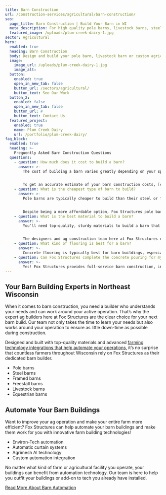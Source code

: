 ```yaml
---
title: Barn Construction 
url: /construction-services/agricultural/barn-construction/
seo:
  page_title: Barn Construction | Build Your Barn in WI
  meta_description: For high quality pole barns, livestock barns, steel barns and more, Fox Structures is your local barn builder in Wisconsin. Contact us today at (920) 766-9305.
  featured_image: /uploads/plum-creek-dairy-1.jpg
sector: Agricultural
hero: 
  enabled: true
  heading: Barn Construction
  body: Design and build your pole barn, livestock barn or custom agricultural facility with top-quality materials and advanced farming technology built to improve and support your operation.
  image: 
    image_url: /uploads/plum-creek-dairy-1.jpg
    image_alt: 
  button:
    enabled: true
    open_in_new_tab: false
    button_url: /sectors/agricultural/
    button_text: See Our Work
  button_2:
    enabled: false
    open_in_new_tab: false
    button_url: #
    button_text: Contact Us
  featured_project: 
    enabled: true
    name: Plum Creek Dairy
    url: /portfolio/plum-creek-dairy/
faq_block:
  enabled: true
  heading: >-
    Frequently Asked Barn Construction Questions
  questions:
    - question: How much does it cost to build a barn?
      answer: >-
        The cost of building a barn varies greatly depending on your specific project specifications, timeline and more. Here at Fox Structures, we offer premier barn building services that take your unique operation and needs into account, as well as the use of high-quality materials that last, even in harsh Wisconsin weather conditions. 


        To get an accurate estimate of your barn construction costs, [contact us today](/contact/) or give us a call at <a href="tel:920-766-9305">920-766-9305</a>.
    - question: What is the cheapest type of barn to build?
      answer: >-
        Pole barns are typically cheaper to build than their steel or frame barn counterparts. However, this will of course depend on other factors such as additional materials used, the size of the barn, the amount of concrete pouring needed and additional factors. 


        Despite being a more affordable option, Fox Structures pole barns are still built with the highest quality materials and building techniques to ensure long-lasting functional and structural integrity.
    - question: What is the best material to build a barn?
      answer: >-
        You’ll need top-quality, sturdy materials to build a barn that can withstand the harsh Wisconsin weather. Steel is a commonly used material for barn walls and siding that provides protection from the weather, as well as the structural integrity needed to stay functional for years to come. 


        The designers and ag construction team here at Fox Structures can help you determine the best materials for your unique barn construction project.
    - question: What kind of flooring is best for a barn?
      answer: >-
        Concrete flooring is typically best for barn buildings, especially those used for livestock and/or storage. Concrete is not only very sturdy and can withstand a heavy amount of wear and tear, but it is also extremely easy to clean. Plus, <a href="https://clmfireproofing.com/understanding-the-fire-resistance-of-concrete/" target="_blank" rel="noopener noreferrer nofollower">concrete is one of the most fire-resistant materials available for barn construction</a>. This makes it the optimal choice for most barn buildings, no matter what kind of ag operation you have.
    - question: Can Fox Structures complete the concrete pouring for my barn construction project?
      answer: >-
        Yes! Fox Structures provides full-service barn construction, including concrete work. Thanks to our merger with R&R Concrete, our team can now complete large-scale concrete projects faster and more precisely than ever.
---
```


## Your Barn Building Experts in Northeast Wisconsin

When it comes to barn construction, you need a builder who understands your needs and can work around your active operation. That’s why the expert ag builders here at Fox Structures are the clear choice for your next barn build. Our team not only takes the time to learn your needs but also works around your operation to ensure as little down-time as possible during construction. 

Designed and built with top-quality materials and advanced [farming technology integrations that help automate your operations](/resources/farming-technology-automating-agricultural-buildings/#farming-technology-meets-innovative-construction), it’s no surprise that countless farmers throughout Wisconsin rely on Fox Structures as their dedicated barn builder. 

- Pole barns
- Steel barns
- Framed barns
- Freestall barns
- Livestock barns
- Equestrian barns

## Automate Your Barn Buildings

Want to improve your ag operation and make your entire farm more efficient? Fox Structures can help automate your barn buildings and make them work for you with innovative farm building technologies! 

- Environ-Tech automation 
- Automatic curtain systems
- Agrimesh AI technology 
- Custom automation integration 

No matter what kind of farm or agricultural facility you operate, your buildings can benefit from automation technology. Our team is here to help you outfit your buildings or add-on to tech you already have installed.

<a class="btn btn--secondary" href="/resources/farming-technology-automating-agricultural-buildings/">Read More About Barn Automation</a>

